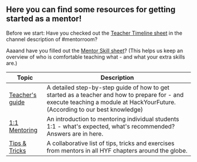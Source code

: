 ## Here you can find some resources for getting started as a mentor!

Before we start: Have you checked out the [Teacher Timeline sheet](https://docs.google.com/spreadsheets/d/1uYSzLetZxhIUIlpk0Si3KgQ9I1-yniif37-Te_7X4j8/edit?usp=sharing) in the channel description of #mentorroom? <p>
Aaaand have you filled out the [Mentor Skill sheet](https://docs.google.com/spreadsheets/d/1bvagz2DZkV44Hb5a0eATC7tip34o_F496FKVzzmjQGU/edit?usp=sharing)? (This helps us keep an overview of who is comfortable teaching what - and what your extra skills are.)


| Topic | Description | 
| -------------------- | -------------| 
|[Teacher's guide](/step-by-step-guide.md)| A detailed step-by-step guide of how to get started as a teacher and how to prepare for - and execute teaching a module at HackYourFuture. (According to our best knowledge)|
|[1:1 Mentoring](/1-1-mentoring.md)| An introduction to mentoring individual students 1:1 - what's expected, what's recommended? Answers are in here.|
| [Tips & Tricks](https://github.com/HackYourFuture/teaching_tips_tricks)| A collaborative list of tips, tricks and exercises from mentors in all HYF chapters around the globe.
